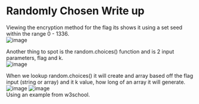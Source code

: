 # Randomly Chosen Write up

Viewing the encryption method for the flag its shows it using a set seed within the range 0 - 1336.<br/>
![image](https://github.com/ShadowBringer007/CTF_Repository/assets/47370367/e76be65c-6574-4231-b7c1-15bcebc105d8)
<br/>

Another thing to spot is the random.choices() function and is 2 input parameters, flag and k. <br/>
![image](https://github.com/ShadowBringer007/CTF_Repository/assets/47370367/70fa11bb-cda6-4e50-a8f0-18227defa93d)
<br/>

When we lookup random.choices() it will create and array based off the flag input (string or array) and it k value, how long of an array it will generate. <br/>
![image](https://github.com/ShadowBringer007/CTF_Repository/assets/47370367/4a060767-5dc1-4e45-9ec5-b6982428fca9)
![image](https://github.com/ShadowBringer007/CTF_Repository/assets/47370367/76633b95-4b35-48ee-a9a7-115e995d6645)
<br/>
Using an example from w3school.
